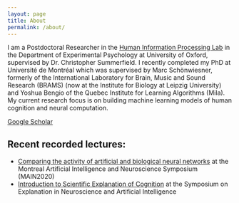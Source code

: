 ```yaml
---
layout: page
title: About
permalink: /about/
---
```

<!-- I am a PhD student at Universit&eacute; de Montr&eacute;al. My advisors are Marc Schoenwiesner and Yoshua Bengio. I also collaborate with Elia Formisano's group at Maastricht University and Daniel Willet's team at Nuance Communications. My PhD research is focused on intermediate acoustic representations in human and machine hearing using deep learning and functional magnetic resonance imaging (fMRI). I'm interested in the philosophy of neuroscience and epistemological questions about how to understand complex information processing systems. My goal is to develop methodologies for studying the computational mechanisms of sensory perception grounded in a philosophical and statistical framework that reflects the nature of the desired understanding and the limitations of the available measurements.   -->
<!-- # About Me -->
I am a Postdoctoral Researcher in the [Human Information Processing Lab](https://humaninformationprocessing.com/) in the Department of Experimental Psychology at University of Oxford, supervised by Dr. Christopher Summerfield. I recently completed my PhD at Université de Montréal which was supervised by Marc Schönwiesner, formerly of the International Laboratory for Brain, Music and Sound Research (BRAMS) (now at the Institute for Biology at Leipzig University) and Yoshua Bengio of the Quebec Institute for Learning Algorithms (Mila). My current research focus is on building machine learning models of human cognition and neural computation.

<!-- I recently completed my PhD at Université de Montréal which was supervised by Marc Schönwiesner, formerly of the International Laboratory for Brain, Music and Sound Research (BRAMS) (now at the Institute for Biology at Leipzig University) and Yoshua Bengio of the Quebec Institute for Learning Algorithms (Mila). Beginning Spring 2021, I'll be a Postdoctoral Researcher in the Human Information Processing Lab at Oxford University.

I am also on the Senior Advisory Committee of Women in Machine Learning Inc., an organization that runs events and programs to support machine learning researchers and practitioners who identify primarily as women. In my free time, I like to read, knit, garden, hike, and listen to electronic music.

# Research Statement (last updated 2018)
My current research interests lie at the intersection of neuroscience, deep learning and philosophy of explanation. I am interested in how **neuroscience-inspired analysis** methods can help to explain and describe the function of deep learning systems and how **machine learning theory** may impact our understanding of biologically intelligent systems. I'm particularly interested in how **philosophy of mind and philosophy of explanation** may help to formulate challenging problems related to the **explainability** of biological and artificial intelligence (AI).

My research trajectory has been winding but not random. My previous research topics have gradually helped me to narrow in on the specific intersection of artificial intelligence and neuroscience where I want to place my efforts. In this way, my previous research topics should not be taken as indicative of my current research interests. Rather, in this text, I hope to communicate the path that led me to my current focus on explanation in biological and AI.

My earliest contributions were in music information retrieval and music perception and cognition. I wanted to understand how the sounds of music could elicit such extreme experiences in listeners (chills, joy, tears) and how some aspects of musical experience could be extracted from various representations of music (audio waveforms, musical scores). During my masters degree, I fused these interests by exploring the use of machine learning and deep learning-based analysis methods to extract various forms of musical information (timbre, pitch, rhythm, genre, etc.) from neuroimaging measurements collected while subjects listened to music.

I started a PhD in computational cognitive neuroscience with the goal of studying the computations underlying auditory perception more broadly. I wanted to characterize the information processing used by the brain to transform sound waveforms into high level auditory experiences like speech and music. I was inspired by the work of researchers like Jim DiCarlo in the visual domain who used deep neural networks as a model of the visual system. I went to work with Elia Formisano in Maastricht, Netherlands, who is a leader in auditory encoding analysis applied to ultra-high field functional magnetic resonance imaging (fMRI). In this approach, candidate representational models (often expressed as a feature or transform of the sound waveform) are compared on their ability to predict brain activity in auditory brain regions using regularized regression. It seemed natural to me to replace these candidate representational models with candidate representation learning systems. In this way, hypotheses become less about specific representations and more about the type of architecture and training procedure that could elicit representations similar to those observed in our fMRI activity.

My interests shifted over the course of my PhD as I became more interested in core deep learning research, divorced from neuroscience applications. I was particularly inspired by efforts to interpret or explain the function of trained networks as well as research concerned with learning disentangled representations. I received a scholarship to work on a project with Nuance Communications, a company specializing in automatic speech recognition (ASR) and natural language processing, to characterize the intermediate layers of convnet-based acoustic models in ASR systems. Specifically, I characterized the language-specificity of each layer using a network “surgery” procedure in a transfer learning setting. Part of this work will be presented at the [NeurIPS2018 workshop on Interpretability and Robustness in Audio, Speech and Language](https://irasl.gitlab.io/).

I adapted the remaining fMRI project of my PhD such that the networks that I would characterize for Nuance would be the same networks whose learned representations I would compare to fMRI responses to speech sounds throughout the auditory pathway. This gave me a playground of opportunities for my remaining PhD research as I now had measurements from artificial and human neural networks listening to the same sounds. My goal was to go beyond previous research showing that deep networks learn representations that are similar to neural representations by incorporating additional knowledge about both the artificial and biological systems to yield deeper insight from their comparison.

In trying to come up with new ways of comparing deep networks to brains and in thinking about the overlap of deep learning and neuroscience more generally, I came up against fundamental questions about the nature and progression of this scientific enterprise to which I was unable to find satisfactory answers. What would it mean to understand some intelligent capacity (like speech recognition) and how could I situate my approach in the context of this larger scientific goal? This led me to read texts in philosophy of science, particularly philosophy of statistics, philosophy of explanation and philosophy of mind, to get a better sense of what our termination criterion for explaining some intelligent capacity might look like. This changed my view of large swaths of neuroscience research. I found existing theories of explanation in neuroscience to be not up to the task of accounting for explanation in AI, and therefore not easily applicable to the current practice of comparing artificial and biological networks.

At the same time, I continued to be fascinated by the methods used to study deep networks, especially those that attempted to shed light on core questions in deep learning theory. Many of these methods involve procedures with analogs in experimental neuroscience (e.g. ablations) and I found that these experiments began to shape the way I thought about brains. I realized that what I am most interested in is not 'neuroscience-inspired deep learning' or 'deep learning-inspired neuroscience' but deep learning research that *is* neuroscience research. For example, one of my favourite papers from 2018, published at the International Conference for Learning Representations, is perhaps just as relevant to neuroscience as it is to machine learning. [On the importance of single directions for generalization](https://openreview.net/forum?id=r1iuQjxCZ) presents experiments concerning the role of single directions in activation space for generalization, but also questions the often-assumed relationship between a neuron's selectivity and its functional role. In my [poster](http://thompsonj.github.io/presenting-at-ccn-about-theories-of-explanation-in-neuro-and-ai) at the Cognitive Computational Neuroscience conference, I proposed that, to the extent that an artificial system and a biological system demonstrate the same phenomenon, their explanations of that phenomenon should share the same form. One implication of this statement is that the more AI mimics biological systems, the more the scientific questions we ask of them become one and the same.

While my research trajectory has been varied, it has not been haphazard. I have always been and continue to be concerned with meta-scientific questions about how to best use statistical analysis and machine learning to study intelligence. I have gradually progressed from applied questions to more theoretical and abstract questions. There has been a consistent logic to the choices that led me from music perception to philosophy of explanation. My views on science have matured and I now appreciate the difficulty of doing good science in a way that I did not when I was exploring in my masters degree. I am now more concerned with doing work that is worthwhile and which can be justified with reference to a rigorous philosophical theory of scientific progress. I also appreciate the need for a diversity of scientific approaches and to resist the individualization of scientific research. Progress on these difficult questions will only be made in collaboration.

Looking forward, I see a niche that I am well-positioned to contribute to. There is a conceptual gap that plagues efforts to explain the function of neural networks. We need a new philosophical theory of explanation that would apply equally to artificial and biological intelligence. With such a framework, we can develop new ways to study artificial systems and formalize how they might help to better understand biological intelligent systems. I am not currently interested in working with biological neural data because I feel that there is so much theoretical and in silico work to do before I would be able to decide what experiment to run. In practice, I imagine exploring new methods to analyze and probe artificial systems, motivated by fundamental questions in deep learning theory and neuroscience, while simultaneously developing a philosophical framework to account for good explanations of intelligence. Long term, this may generate hypotheses about biological intelligent systems that can be tested through targeted experiments. I think this is how I can best utilize my diverse skills to serve the larger scientific goal of discovering the general principles that underlie biological and artificial intelligence. -->

[Google Scholar](https://scholar.google.com/citations?user=TJweLP0AAAAJ&hl=en)

## Recent recorded lectures:
* [Comparing the activity of artificial and biological neural networks](https://www.crowdcast.io/e/main2020/30) at the Montreal Artificial Intelligence and Neuroscience Symposium (MAIN2020)
* [Introduction to Scientific Explanation of Cognition](https://www.crowdcast.io/e/senai2021/1) at the Symposium on Explanation in Neuroscience and Artificial Intelligence


<!-- You can find the source code for the Jekyll new theme at:
{% include icon-github.html username="jglovier" %} /
[jekyll-new](https://github.com/jglovier/jekyll-new) -->
